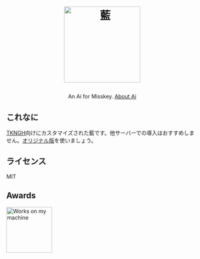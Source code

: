 <h1><p align="center"><img src="./ai.svg" alt="藍" height="200"></p></h1>
<p align="center">An Ai for Misskey. <a href="./torisetu.md">About Ai</a></p>

## これなに
[TKNGH](https://m.tkngh.jp)向けにカスタマイズされた藍です。他サーバーでの導入はおすすめしません。[オリジナル版](https://github.com/syuilo/ai)を使いましょう。

## ライセンス
MIT

## Awards
<img src="./WorksOnMyMachine.png" alt="Works on my machine" height="120">
